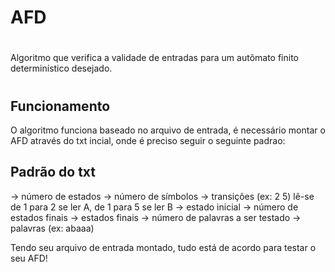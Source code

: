 # AFD
#
Algoritmo que verifica a validade de entradas para um autômato finito determinístico desejado.
#
#
## Funcionamento
O algoritmo funciona baseado no arquivo de entrada, é necessário montar o AFD através do txt incial, onde é preciso seguir o seguinte padrao: 
## Padrão do txt 
-> número de estados
-> número de símbolos
-> transições (ex: 2 5) lê-se de 1 para 2 se ler A, de 1 para 5 se ler B
-> estado inicial
-> número de estados finais
-> estados finais
-> número de palavras a ser testado
-> palavras (ex: abaaa)

Tendo seu arquivo de entrada montado, tudo está de acordo para testar o seu AFD!

